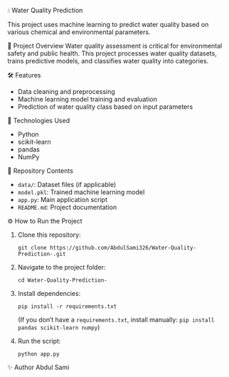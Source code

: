 💧 Water Quality Prediction

This project uses machine learning to predict water quality based on various chemical and environmental parameters.

🚀 Project Overview
Water quality assessment is critical for environmental safety and public health. This project processes water quality datasets, trains predictive models, and classifies water quality into categories.

🛠️ Features
- Data cleaning and preprocessing
- Machine learning model training and evaluation
- Prediction of water quality class based on input parameters

🧩 Technologies Used
- Python
- scikit-learn
- pandas
- NumPy

 📂 Repository Contents
- `data/`: Dataset files (if applicable)
- `model.pkl`: Trained machine learning model
- `app.py`: Main application script
- `README.md`: Project documentation

⚙️ How to Run the Project
1. Clone this repository:
   ```
   git clone https://github.com/AbdulSami326/Water-Quality-Prediction-.git
   ```
2. Navigate to the project folder:
   ```
   cd Water-Quality-Prediction-
   ```
3. Install dependencies:
   ```
   pip install -r requirements.txt
   ```
   (If you don’t have a `requirements.txt`, install manually: `pip install pandas scikit-learn numpy`)

4. Run the script:
   ```
   python app.py
   ```

 ✨ Author
Abdul Sami
